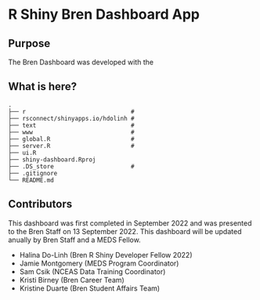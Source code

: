 # R Shiny Bren Dashboard App

## Purpose
The Bren Dashboard was developed with the 

## What is here?
    .
    ├── r                              #   
    ├── rsconnect/shinyapps.io/hdolinh # 
    ├── text                           #
    ├── www                            #
    ├── global.R                       # 
    ├── server.R                       # 
    ├── ui.R
    ├── shiny-dashboard.Rproj
    ├── .DS_store                      # 
    ├── .gitignore
    └── README.md

## Contributors
This dashboard was first completed in September 2022 and was presented to the Bren Staff on 13 September 2022. This dashboard will be updated anually by Bren Staff and a MEDS Fellow. 

* Halina Do-Linh (Bren R Shiny Developer Fellow 2022)
* Jamie Montgomery (MEDS Program Coordinator)
* Sam Csik (NCEAS Data Training Coordinator)
* Kristi Birney (Bren Career Team)
* Kristine Duarte (Bren Student Affairs Team)

